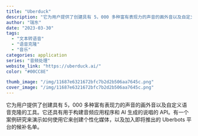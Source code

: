 ```yaml
---
title: "Uberduck"
description: "它为用户提供了创建具有 5，000 多种富有表现力的声音的画外音以及自定义语音克隆的工具。它还具有用于构建音频应用程序和"
author: "瑞东"
date: "2023-03-30"
tags:
  - "文本转语音"
  - "语音克隆"
  - "音乐"
categories: application
series: "音频处理"
website_link: "https://uberduck.ai/"
color: "#00CC8E"

thumb_image: "/img/11687e6321672bfc7b2d2b506aa7645c.png"
cover_image: "/img/11687e6321672bfc7b2d2b506aa7645c.png"
---
```


它为用户提供了创建具有 5，000 多种富有表现力的声音的画外音以及自定义语音克隆的工具。它还具有用于构建音频应用程序和 AI 生成的说唱的 API。有一个案例研究来演示如何使用它来创建个性化媒体，以及加入即将推出的 Uberbots 平台的候补名单。